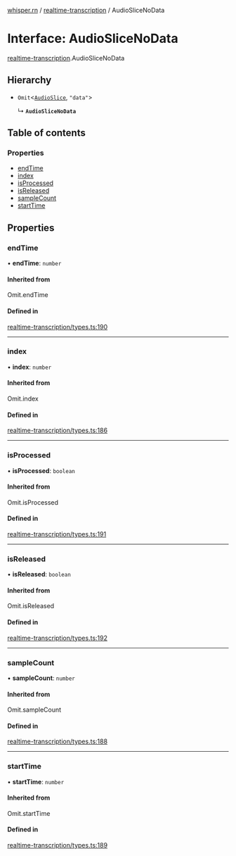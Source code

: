 [whisper.rn](../README.md) / [realtime-transcription](../modules/realtime_transcription.md) / AudioSliceNoData

# Interface: AudioSliceNoData

[realtime-transcription](../modules/realtime_transcription.md).AudioSliceNoData

## Hierarchy

- `Omit`<[`AudioSlice`](realtime_transcription.AudioSlice.md), ``"data"``\>

  ↳ **`AudioSliceNoData`**

## Table of contents

### Properties

- [endTime](realtime_transcription.AudioSliceNoData.md#endtime)
- [index](realtime_transcription.AudioSliceNoData.md#index)
- [isProcessed](realtime_transcription.AudioSliceNoData.md#isprocessed)
- [isReleased](realtime_transcription.AudioSliceNoData.md#isreleased)
- [sampleCount](realtime_transcription.AudioSliceNoData.md#samplecount)
- [startTime](realtime_transcription.AudioSliceNoData.md#starttime)

## Properties

### endTime

• **endTime**: `number`

#### Inherited from

Omit.endTime

#### Defined in

[realtime-transcription/types.ts:190](https://github.com/mybigday/whisper.rn/blob/4ad9647/src/realtime-transcription/types.ts#L190)

___

### index

• **index**: `number`

#### Inherited from

Omit.index

#### Defined in

[realtime-transcription/types.ts:186](https://github.com/mybigday/whisper.rn/blob/4ad9647/src/realtime-transcription/types.ts#L186)

___

### isProcessed

• **isProcessed**: `boolean`

#### Inherited from

Omit.isProcessed

#### Defined in

[realtime-transcription/types.ts:191](https://github.com/mybigday/whisper.rn/blob/4ad9647/src/realtime-transcription/types.ts#L191)

___

### isReleased

• **isReleased**: `boolean`

#### Inherited from

Omit.isReleased

#### Defined in

[realtime-transcription/types.ts:192](https://github.com/mybigday/whisper.rn/blob/4ad9647/src/realtime-transcription/types.ts#L192)

___

### sampleCount

• **sampleCount**: `number`

#### Inherited from

Omit.sampleCount

#### Defined in

[realtime-transcription/types.ts:188](https://github.com/mybigday/whisper.rn/blob/4ad9647/src/realtime-transcription/types.ts#L188)

___

### startTime

• **startTime**: `number`

#### Inherited from

Omit.startTime

#### Defined in

[realtime-transcription/types.ts:189](https://github.com/mybigday/whisper.rn/blob/4ad9647/src/realtime-transcription/types.ts#L189)
